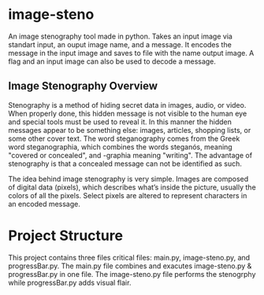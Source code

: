 # image-steno
An image stenography tool made in python. Takes an input image via standart input, an ouput image name, and a message. It encodes the message in the input image and saves to file with the name output image. A flag and an input image can also be used to decode a message.

## Image Stenography Overview
Stenography is a method of hiding secret data in images, audio, or video. When properly done, this hidden message is not visible to the human eye and special tools must be used to reveal it. In this manner the hidden messages appear to be something else: images, articles, shopping lists, or some other cover text. The word steganography comes from the Greek word steganographia, which combines the words steganós, meaning "covered or concealed", and -graphia meaning "writing". The advantage of stenography is that a concealed message can not be identified as such.

The idea behind image stenography is very simple. Images are composed of digital data (pixels), which describes what’s inside the picture, usually the colors of all the pixels. Select pixels are altered to represent characters in an encoded message. 

# Project Structure
This project contains three files critical files: main.py, image-steno.py, and progressBar.py.  The main.py file combines and exacutes image-steno.py & progressBar.py in one file. The image-steno.py file performs the stenogrphy while progressBar.py adds visual flair.